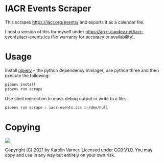# IACR Events Scraper

This scrapes https://iacr.org/events/ and exports it as a calendar file.

I host a version of this for myself under https://arrrr.cupdev.net/iacr-events/iacr-events.ics
(No warranty for accuracy or availability).

# Usage

Install [pipenv](https://pipenv.pypa.io) – the python dependency manager, use python three
and then execute the following:

```sh
pipenv install
pipenv run scrape
```

Use shell redirection to mask debug output or write to a file.

```sh
pipenv run scrape > iacr-events.ics 2>/dev/null
```

# Copying

![](./cc0-8x31.png)

Copyright (C) 2021 by Karolin Varner. Licensed under [CC0 V1.0](http://creativecommons.org/publicdomain/zero/1.0/).
You may copy and use in any way but entirely on your own risk.
